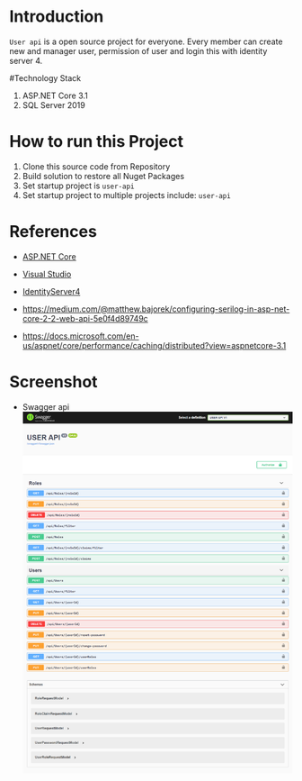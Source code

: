 # Introduction 
`User api` is a open source project for everyone. Every member can create new and manager user, permission of user and login this with identity server 4. 

#Technology Stack
1. ASP.NET Core 3.1
2. SQL Server 2019

# How to run this Project
1. Clone this source code from Repository
2. Build solution to restore all Nuget Packages
2. Set startup project is `user-api`
4. Set startup project to multiple projects include: `user-api`

# References
- [ASP.NET Core](https://docs.microsoft.com/en-us/aspnet/core/?view=aspnetcore-3.1)
- [Visual Studio](https://visualstudio.microsoft.com/)
- [IdentityServer4](https://identityserver.io/)

- https://medium.com/@matthew.bajorek/configuring-serilog-in-asp-net-core-2-2-web-api-5e0f4d89749c
- https://docs.microsoft.com/en-us/aspnet/core/performance/caching/distributed?view=aspnetcore-3.1

# Screenshot

- Swagger api
![alt tag](./user-api/wwwroot/git-images/user-api.png)
